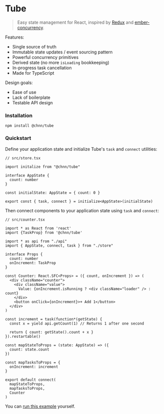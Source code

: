 # Tube

> Easy state management for React, inspired by [Redux](https://redux.js.org/) and [ember-concurrency](http://ember-concurrency.com/docs/introduction/).

Features:

- Single source of truth
- Immutable state updates / event sourcing pattern
- Powerful concurrency primitives
- Derived state (no more `isLoading` bookkeeping)
- In-progress task cancellation
- Made for TypeScript

Design goals:

- Ease of use
- Lack of boilerplate
- Testable API design

### Installation

```
npm install @chnn/tube
```

### Quickstart

Define your application state and initialize Tube's `task` and `connect` utilities:

```tsx
// src/store.tsx

import initalize from "@chnn/tube"

interface AppState {
  count: number
}

const initialState: AppState = { count: 0 }

export const { task, connect } = initialize<AppState>(initialState)
```

Then connect components to your application state using `task` and `connect`:

```tsx
// src/counter.tsx

import * as React from 'react'
import {TaskProp} from '@chnn/tube'

import * as api from "./api"
import { AppState, connect, task } from "./store"

interface Props {
  count: number
  onIncrement: TaskProp
}

const Counter: React.SFC<Props> = ({ count, onIncrement }) => (
  <div className="counter">
    <div className="value">
      Value: {onIncrement.isRunning ? <div className="loader" /> : count}
    </div>
    <button onClick={onIncrement}>+ Add 1</button>
  </div>
)

const increment = task(function*(getState) {
  const x = yield api.getCount(1) // Returns 1 after one second

  return { count: getState().count + x }
}).restartable()

const mapStateToProps = (state: AppState) => ({
  count: state.count
})

const mapTasksToProps = {
  onIncrement: increment
}

export default connect(
  mapStateToProps,
  mapTasksToProps,
  Counter
)
```

You can [run this example](./demo) yourself.

